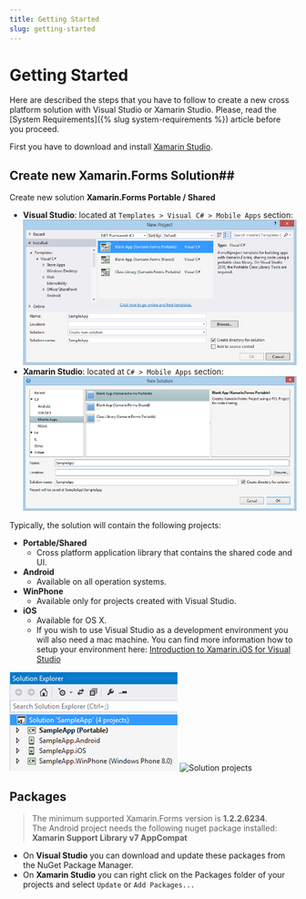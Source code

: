 ```yaml
---
title: Getting Started
slug: getting-started
---
```

# Getting Started #

Here are described the steps that you have to follow to create a new cross platform solution with Visual Studio or Xamarin Studio. Please, read the [System Requirements]({% slug system-requirements %}) article before you proceed.

First you have to download and install [Xamarin Studio](http://xamarin.com/download).

## Create new Xamarin.Forms Solution##
Create new solution **Xamarin.Forms Portable / Shared**

* **Visual Studio**: located at `Templates > Visual C# > Mobile Apps` section:  
![Create new Xamarin.Forms solution](images/installation-and-deployment/visual-studio-new-solution.png "Image")
* **Xamarin Studio**: located at `C# > Mobile Apps` section:  
![Create new Xamarin.Forms solution](images/installation-and-deployment/xamarin-studio-new-solution.png "Image")  

Typically, the solution will contain the following projects:

* **Portable/Shared**
	* Cross platform application library that contains the shared code and UI.
* **Android**
	* Available on all operation systems.
* **WinPhone**
	* Available only for projects created with Visual Studio.
* **iOS**
	* Available for OS X.
	* If you wish to use Visual Studio as a development environment you will also need a mac machine. You can find more information how to setup your environment here: [Introduction to Xamarin.iOS for Visual Studio](http://developer.xamarin.com/guides/ios/getting_started/installation/windows/introduction_to_xamarin_ios_for_visual_studio/)
	 
![Solution projects](images/installation-and-deployment/visual-studio-solution-projects.png "Image")
![Solution projects](images/installation-and-deployment/xamarin-studio-solution-projects.png "Image")
## Packages ##
>The minimum supported Xamarin.Forms version is **1.2.2.6234**.  
>The Android project needs the following nuget package installed: **Xamarin Support Library v7 AppCompat**
  
* On **Visual Studio** you can download and update these packages from the NuGet Package Manager.  
* On **Xamarin Studio** you can right click on the Packages folder of your projects and select `Update` or `Add Packages...`

